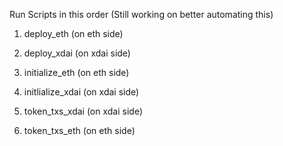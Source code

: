 Run Scripts in this order (Still working on better automating this)

1. deploy_eth (on eth side)


2. deploy_xdai (on xdai side)


3. initialize_eth (on eth side)


4. initlialize_xdai (on xdai side)


5. token_txs_xdai (on xdai side)


6. token_txs_eth (on eth side)
